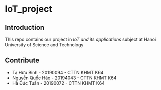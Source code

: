 # IoT_project

## Introduction
This repo contains our project in *IoT and its applications* subject at Hanoi University of Science and Technology  
 
## Contribute
+ Tạ Hữu Bình - 20190094 - CTTN KHMT K64
+ Nguyễn Quốc Hào - 20194043 - CTTN KHMT K64
+ Hà Đức Tuấn - 20190072 - CTTN KHMT K64
